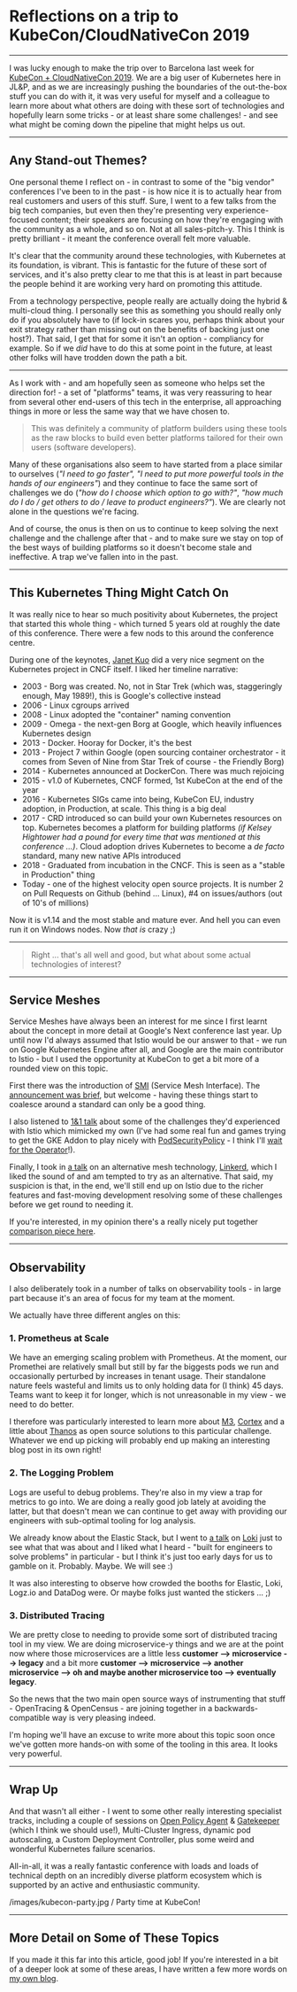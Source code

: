 # Reflections on a trip to KubeCon/CloudNativeCon 2019

<!-- Unsplash - Barcelona: https://unsplash.com/photos/f-DvU93UhTs -->

---

I was lucky enough to make the trip over to Barcelona last week for [KubeCon + CloudNativeCon 2019](https://events.linuxfoundation.org/events/kubecon-cloudnativecon-europe-2019/). We are a big user of Kubernetes here in JL&P, and as we are increasingly pushing the boundaries of the out-the-box stuff you can do with it, it was very useful for myself and a colleague to learn more about what others are doing with these sort of technologies and hopefully learn some tricks - or at least share some challenges! - and see what might be coming down the pipeline that might helps us out.

---

## Any Stand-out Themes?

One personal theme I reflect on - in contrast to some of the "big vendor" conferences I've been to in the past - is how nice it is to actually hear from real customers and users of this stuff. Sure, I went to a few talks from the big tech companies, but even then they're presenting very experience-focused content; their speakers are focusing on how they're engaging with the community as a whole, and so on. Not at all sales-pitch-y. This I think is pretty brilliant - it meant the conference overall felt more valuable.

It's clear that the community around these technologies, with Kubernetes at its foundation, is vibrant. This is fantastic for the future of these sort of services, and it's also pretty clear to me that this is at least in part because the people behind it are working very hard on promoting this attitude.

From a technology perspective, people really are actually doing the hybrid & multi-cloud thing. I personally see this as something you should really only do if you absolutely have to (if lock-in scares you, perhaps think about your exit strategy rather than missing out on the benefits of backing just one host?). That said, I get that for some it isn't an option - compliancy for example. So if we *did* have to do this at some point in the future, at least other folks will have trodden down the path a bit.

<!-- /images/kubecon-expo-hall.jpg -->

---

As I work with - and am hopefully seen as someone who helps set the direction for! - a set of "platforms" teams, it was very reassuring to hear from several other end-users of this tech in the enterprise, all approaching things in more or less the same way that we have chosen to.

> This was definitely a community of platform builders using these tools as the raw blocks to build even better platforms tailored for their own users (software developers).

Many of these organisations also seem to have started from a place similar to ourselves (*"I need to go faster", "I need to put more powerful tools in the hands of our engineers"*) and they continue to face the same sort of challenges we do (*"how do I choose which option to go with?"*, *"how much do I do / get others to do / leave to product engineers?"*). We are clearly not alone in the questions we're facing.

And of course, the onus is then on us to continue to keep solving the next challenge and the challenge after that - and to make sure we stay on top of the best ways of building platforms so it doesn't become stale and ineffective. A trap we've fallen into in the past.

---

## This Kubernetes Thing Might Catch On

It was really nice to hear so much positivity about Kubernetes, the project that started this whole thing - which turned 5 years old at roughly the date of this conference. There were a few nods to this around the conference centre.

<!-- /images/kubecon-donuts.jpg -->

During one of the keynotes, [Janet Kuo](https://www.youtube.com/watch?v=w62T1SN4g6Y) did a very nice segment on the Kubernetes project in CNCF itself. I liked her timeline narrative:

- 2003 - Borg was created. No, not in Star Trek (which was, staggeringly enough, May 1989!), this is Google's collective instead
- 2006 - Linux cgroups arrived
- 2008 - Linux adopted the "container" naming convention
- 2009 - Omega - the next-gen Borg at Google, which heavily influences Kubernetes design
- 2013 - Docker. Hooray for Docker, it's the best
- 2013 - Project 7 within Google (open sourcing container orchestrator - it comes from Seven of Nine from Star Trek of course - the Friendly Borg)
- 2014 - Kubernetes announced at DockerCon. There was much rejoicing
- 2015 - v1.0 of Kubernetes, CNCF formed, 1st KubeCon at the end of the year
- 2016 - Kubernetes SIGs came into being, KubeCon EU, industry adoption, in Production, at scale. This thing is a big deal
- 2017 - CRD introduced so can build your own Kubernetes resources on top. Kubernetes becomes a platform for building platforms *(if Kelsey Hightower had a pound for every time that was mentioned at this conference ...)*. Cloud adoption drives Kubernetes to become a *de facto* standard, many new native APIs introduced
- 2018 - Graduated from incubation in the CNCF. This is seen as a "stable in Production" thing
- Today - one of the highest velocity open source projects. It is number 2 on Pull Requests on Github (behind ... Linux), #4 on issues/authors (out of 10's of millions)

Now it is v1.14 and the most stable and mature ever. And hell you can even run it on Windows nodes. Now *that is* crazy ;)

<!-- /images/kubecon-books.jpg | It was also great to be reminded of the Kubernetes Comic Books - I didn't realise there were two of them! -->

---

> Right ... that's all well and good, but what about some actual technologies of interest?

---

## Service Meshes

Service Meshes have always been an interest for me since I first learnt about the concept in more detail at Google's Next conference last year. Up until now I'd always assumed that Istio would be our answer to that - we run on Google Kubernetes Engine after all, and Google are the main contributor to Istio - but I used the opportunity at KubeCon to get a bit more of a rounded view on this topic.

<!-- /images/kubecon-still-want-to-try.jpg | https://makeameme.org/meme/still-want-to-5b73f1 -->

First there was the introduction of [SMI](https://smi-spec.io/) (Service Mesh Interface). The [announcement was brief](https://www.youtube.com/watch?v=gDLD8gyd7J8), but welcome - having these things start to coalesce around a standard can only be a good thing.

I also listened to [1&1 talk](https://www.youtube.com/watch?v=vQ2IktsMlgQ) about some of the challenges they'd experienced with Istio which mimicked my own (I've had some real fun and games trying to get the GKE Addon to play nicely with [PodSecurityPolicy](https://kubernetes.io/docs/concepts/policy/pod-security-policy/) - I think I'll [wait for the Operator](https://discuss.istio.io/t/istio-operator-plans-for-1-2/2227)!).

Finally, I took in [a talk](https://www.youtube.com/watch?v=E-zuggDfv0A) on an alternative mesh technology, [Linkerd](https://linkerd.io), which I liked the sound of and am tempted to try as an alternative. That said, my suspicion is that, in the end, we'll still end up on Istio due to the richer features and fast-moving development resolving some of these challenges before we get round to needing it.

If you're interested, in my opinion there's a really nicely put together [comparison piece here](https://itnext.io/linkerd-or-istio-2e3ce781fa3a).

---

## Observability

I also deliberately took in a number of talks on observability tools - in large part because it's an area of focus for my team at the moment.

<!-- https://unsplash.com/photos/kSLNVacFehs -->

We actually have three different angles on this:

### 1. Prometheus at Scale

We have an emerging scaling problem with Prometheus. At the moment, our Promethei are relatively small but still by far the biggests pods we run and occasionally perturbed by increases in tenant usage. Their standalone nature feels wasteful and limits us to only holding data for (I think) 45 days. Teams want to keep it for longer, which is not unreasonable in my view - we need to do better.

I therefore was particularly interested to learn more about [M3](https://eng.uber.com/m3/), [Cortex](https://medium.com/weaveworks/what-is-cortex-2c30bcbd247d) and a little about [Thanos](https://improbable.io/blog/thanos-prometheus-at-scale) as open source solutions to this particular challenge. Whatever we end up picking will probably end up making an interesting blog post in its own right!

### 2. The Logging Problem

Logs are useful to debug problems. They're also in my view a trap for metrics to go into. We are doing a really good job lately at avoiding the latter, but that doesn't mean we can continue to get away with providing our engineers with sub-optimal tooling for log analysis.

We already know about the Elastic Stack, but I went to [a talk](https://www.youtube.com/watch?v=CQiawXlgabQ) on [Loki](https://grafana.com/loki) just to see what that was about and I liked what I heard - "built for engineers to solve problems" in particular - but I think it's just too early days for us to gamble on it. Probably. Maybe. We will see :)

It was also interesting to observe how crowded the booths for Elastic, Loki, Logz.io and DataDog were. Or maybe folks just wanted the stickers ... ;)

### 3. Distributed Tracing

We are pretty close to needing to provide some sort of distributed tracing tool in my view. We are doing microservice-y things and we are at the point now where those microservices are a little less **customer --> microservice --> legacy** and a bit more **customer --> microservice --> another microservice --> oh and maybe another microservice too --> eventually legacy**.

So the news that the two main open source ways of instrumenting that stuff - OpenTracing & OpenCensus - are joining together in a backwards-compatible way is very pleasing indeed.

I'm hoping we'll have an excuse to write more about this topic soon once we've gotten more hands-on with some of the tooling in this area. It looks very powerful.

<!-- /images/off-and-on-again.jpg -->

---

## Wrap Up

And that wasn't all either - I went to some other really interesting specialist tracks, including a couple of sessions on [Open Policy Agent](https://www.openpolicyagent.org/) & [Gatekeeper](https://github.com/open-policy-agent/gatekeeper) (which I think we should use!), Multi-Cluster Ingress, dynamic pod autoscaling, a Custom Deployment Controller, plus some weird and wonderful Kubernetes failure scenarios.

All-in-all, it was a really fantastic conference with loads and loads of technical depth on an incredibly diverse platform ecosystem which is supported by an active and enthusiastic community.

/images/kubecon-party.jpg / Party time at KubeCon!

---

## More Detail on Some of These Topics

If you made it this far into this article, good job! If you're interested in a bit of a deeper look at some of these areas, I have written a few more words on [my own blog](https://mosstech.io/categories/kubecon/).
